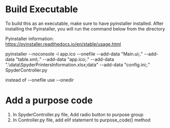 # Build Executable
To build this as an executable, make sure to have pyinstaller installed. After installing the Pyinstaller, you will run the command below from the directory

Pyinstaller information: https://pyinstaller.readthedocs.io/en/stable/usage.html

pyinstaller --noconsole -i app.ico --onefile --add-data "Main.ui;." --add-data "table.xml;." --add-data "app.ico;." --add-data ".\data\SpyderPrintersInformation.xlsx;data" --add-data "config.ini;." SpyderController.py

instead of --onefile use --onedir

# Add a purpose code
1. In SpyderController.py file, Add radio button to purpose group
2. In Controller.py file, add elif statement to purpose_code() method

